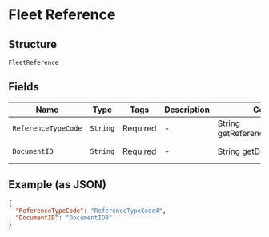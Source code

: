 
# Fleet Reference

## Structure

`FleetReference`

## Fields

| Name | Type | Tags | Description | Getter | Setter |
|  --- | --- | --- | --- | --- | --- |
| `ReferenceTypeCode` | `String` | Required | - | String getReferenceTypeCode() | setReferenceTypeCode(String referenceTypeCode) |
| `DocumentID` | `String` | Required | - | String getDocumentID() | setDocumentID(String documentID) |

## Example (as JSON)

```json
{
  "ReferenceTypeCode": "ReferenceTypeCode4",
  "DocumentID": "DocumentID0"
}
```

